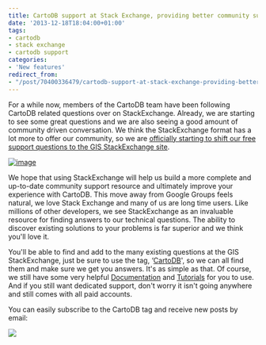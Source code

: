 ```yaml
---
title: CartoDB support at Stack Exchange, providing better community support
date: '2013-12-18T18:04:00+01:00'
tags:
- cartodb
- stack exchange
- cartodb support
categories:
- 'New features'
redirect_from:
- "/post/70400336479/cartodb-support-at-stack-exchange-providing-better/"
---
```


For a while now, members of the CartoDB team have been following CartoDB related questions over on StackExchange. Already, we are starting to see some great questions and we are also seeing a good amount of community driven conversation. We think the StackExchange format has a lot more to offer our community, so we are <a href="http://gis.stackexchange.com/questions/tagged/cartodb">officially starting to shift our free support questions to the GIS StackExchange site</a>.

<a href="http://gis.stackexchange.com/questions/tagged/cartodb"><img alt="image" src="http://i.imgur.com/KKkcWrA.jpg"/></a>

We hope that using StackExchange will help us build a more complete and up-to-date community support resource and ultimately improve your experience with CartoDB. This move away from Google Groups feels natural, we love Stack Exchange and many of us are long time users. Like millions of other developers, we see StackExchange as an invaluable resource for finding answers to our technical questions. The ability to discover existing solutions to your problems is far superior and we think you'll love it.

You'll be able to find and add to the many existing questions at the GIS StackExchange, just be sure to use the tag, &#8216;<a href="http://gis.stackexchange.com/questions/tagged/cartodb">CartoDB</a>', so we can all find them and make sure we get you answers. It's as simple as that. Of course, we still have some very helpful <a href="http://developers.cartodb.com">Documentation</a> and <a href="http://developers.cartodb.com/tutorials.html">Tutorials</a> for you to use. And if you still want dedicated support, don't worry it isn't going anywhere and still comes with all paid accounts.

You can easily subscribe to the CartoDB tag and receive new posts by email: 

<a href="http://gis.stackexchange.com/questions/tagged/cartodb"><img src="http://i.imgur.com/ekATId5.gif"/></a>
